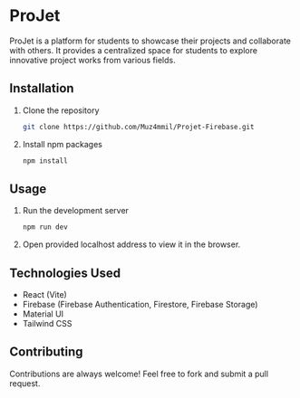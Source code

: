 # ProJet

ProJet is a platform for students to showcase their projects and collaborate with others. It provides a centralized space for students to explore innovative project works from various fields.

## Installation

1. Clone the repository
   ```sh
   git clone https://github.com/Muz4mmil/Projet-Firebase.git
   ```
2. Install npm packages
   ```sh
   npm install
   ```

## Usage

1. Run the development server
   ```sh
   npm run dev
   ```
2. Open provided localhost address to view it in the browser.

## Technologies Used

- React (Vite)
- Firebase (Firebase Authentication, Firestore, Firebase Storage)
- Material UI
- Tailwind CSS

## Contributing

Contributions are always welcome! Feel free to fork and submit a pull request.
